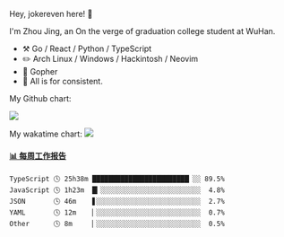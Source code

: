 Hey, jokereven here! 👋

I'm Zhou Jing, an On the verge of graduation college student at WuHan.

-   :hammer_and_pick: Go / React / Python / TypeScript
-   :pencil2: Arch Linux / Windows / Hackintosh / Neovim
-   :seedling: Gopher
-   :thought_balloon: All is for consistent.

My Github chart:

![](https://ghchart.rshah.org/JonnieWayy)

My wakatime chart:
![](https://wakatime.com/share/@jokereven/1679dc82-4bf9-4b63-9203-390d608503de.png)

<!-- waka-box start -->
#### <a href="https://gist.github.com/9f8118785e2d128d746db5f61b0e0a2a" target="_blank">📊 每周工作报告</a>
```text
TypeScript 🕓 25h38m ████████████████████████▏░░ 89.5%
JavaScript 🕓 1h23m  █▎░░░░░░░░░░░░░░░░░░░░░░░░░  4.8%
JSON       🕓 46m    ▋░░░░░░░░░░░░░░░░░░░░░░░░░░  2.7%
YAML       🕓 12m    ▏░░░░░░░░░░░░░░░░░░░░░░░░░░  0.7%
Other      🕓 8m     ▏░░░░░░░░░░░░░░░░░░░░░░░░░░  0.5%
```
<!-- Powered by https://github.com/journey-ad/waka-box-go . -->
<!-- waka-box end -->
